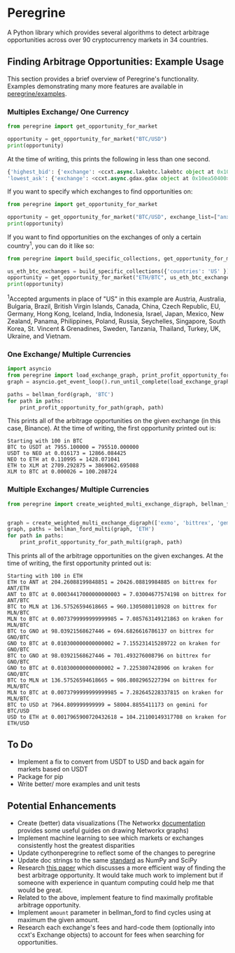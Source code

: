 # Peregrine

A Python library which provides several algorithms to detect arbitrage opportunities across over 90 cryptocurrency markets in 34 countries.

## Finding Arbitrage Opportunities: Example Usage

This section provides a brief overview of Peregrine's functionality. Examples demonstrating many more features are available in [peregrine/examples](https://github.com/wardbradt/peregrine/tree/master/examples).

### Multiples Exchange/ One Currency

```python
from peregrine import get_opportunity_for_market

opportunity = get_opportunity_for_market("BTC/USD")
print(opportunity)
```

At the time of writing, this prints the following in less than one second.

```py
{'highest_bid': {'exchange': <ccxt.async.lakebtc.lakebtc object at 0x10ea50518>, 'amount': 11750.59},
'lowest_ask': {'exchange': <ccxt.async.gdax.gdax object at 0x10ea50400>, 'amount': 8450.01}}
```

If you want to specify which exchanges to find opportunities on:

```py
from peregrine import get_opportunity_for_market

opportunity = get_opportunity_for_market("BTC/USD", exchange_list=["anxpro", "bitbay", "coinfloor", "gemini", "livecoin"])
print(opportunity)
```

If you want to find opportunities on the exchanges of only a certain country<sup>1</sup>, you can do it like so:

```python
from peregrine import build_specific_collections, get_opportunity_for_market

us_eth_btc_exchanges = build_specific_collections({'countries': 'US' })
opportunity = get_opportunity_for_market("ETH/BTC", us_eth_btc_exchanges["ETH/BTC"])
print(opportunity)
```

<sup>1</sup>Accepted arguments in place of "US" in this example are Austria, Australia, Bulgaria, Brazil, British Virgin Islands, Canada, China, Czech Republic, EU, Germany, Hong Kong, Iceland, India, Indonesia, Israel, Japan, Mexico, New Zealand, Panama, Philippines, Poland, Russia, Seychelles, Singapore, South Korea, St. Vincent & Grenadines, Sweden, Tanzania, Thailand, Turkey, UK, Ukraine, and Vietnam.

### One Exchange/ Multiple Currencies

```python
import asyncio
from peregrine import load_exchange_graph, print_profit_opportunity_for_path, bellman_ford
graph = asyncio.get_event_loop().run_until_complete(load_exchange_graph('binance'))

paths = bellman_ford(graph, 'BTC')
for path in paths:
    print_profit_opportunity_for_path(graph, path)
```

This prints all of the arbitrage opportunities on the given exchange (in this case, Binance). At the time of writing, the first opportunity printed out is:

```
Starting with 100 in BTC
BTC to USDT at 7955.100000 = 795510.000000
USDT to NEO at 0.016173 = 12866.084425
NEO to ETH at 0.110995 = 1428.071041
ETH to XLM at 2709.292875 = 3869062.695088
XLM to BTC at 0.000026 = 100.208724
```

### Multiple Exchanges/ Multiple Currencies

```python
from peregrine import create_weighted_multi_exchange_digraph, bellman_ford_multi, print_profit_opportunity_for_path_multi


graph = create_weighted_multi_exchange_digraph(['exmo', 'bittrex', 'gemini'], log=True)
graph, paths = bellman_ford_multi(graph, 'ETH')
for path in paths:
    print_profit_opportunity_for_path_multi(graph, path)
```

This prints all of the arbitrage opportunities on the given exchanges. At the time of writing, the first opportunity printed out is:

```
Starting with 100 in ETH
ETH to ANT at 204.26088199848851 = 20426.08819984885 on bittrex for ANT/ETH
ANT to BTC at 0.00034417000000000003 = 7.03004677574198 on bittrex for ANT/BTC
BTC to MLN at 136.57526594618665 = 960.1305080110928 on bittrex for MLN/BTC
MLN to BTC at 0.0073799999999999985 = 7.085763149121863 on kraken for MLN/BTC
BTC to GNO at 98.03921568627446 = 694.6826616786137 on bittrex for GNO/BTC
GNO to BTC at 0.010300000000000002 = 7.155231415289722 on kraken for GNO/BTC
BTC to GNO at 98.03921568627446 = 701.493276008796 on bittrex for GNO/BTC
GNO to BTC at 0.010300000000000002 = 7.2253807428906 on kraken for GNO/BTC
BTC to MLN at 136.57526594618665 = 986.8082965227394 on bittrex for MLN/BTC
MLN to BTC at 0.0073799999999999985 = 7.282645228337815 on kraken for MLN/BTC
BTC to USD at 7964.809999999999 = 58004.8855411173 on gemini for BTC/USD
USD to ETH at 0.0017965900720432618 = 104.21100149317708 on kraken for ETH/USD
```

## To Do

* Implement a fix to convert from USDT to USD and back again for markets based on USDT
* Package for pip
* Write better/ more examples and unit tests

## Potential Enhancements

* Create (better) data visualizations (The Networkx [documentation](https://networkx.github.io/documentation/stable/reference/drawing.html) provides some useful guides on drawing Networkx graphs)
* Implement machine learning to see which markets or exchanges consistently host the greatest disparities
* Update cythonperegrine to reflect some of the changes to peregrine
* Update doc strings to the same [standard](https://github.com/numpy/numpy/blob/master/doc/HOWTO_DOCUMENT.rst.txt#docstring-standard) as NumPy and SciPy
* Research [this paper](http://www.quantumforquants.org/quantum-computing/qa-arbitrage/) which discusses a more efficient way of finding the best arbitrage opportunity. It would take much work to implement but if someone with experience in quantum computing could help me that would be great.
* Related to the above, implement feature to find maximally profitable arbitrage opportunity.
* Implement `amount` parameter in bellman_ford to find cycles using at maximum the given amount.
* Research each exchange's fees and hard-code them (optionally into ccxt's Exchange objects) to account for fees when searching for opportunities.

